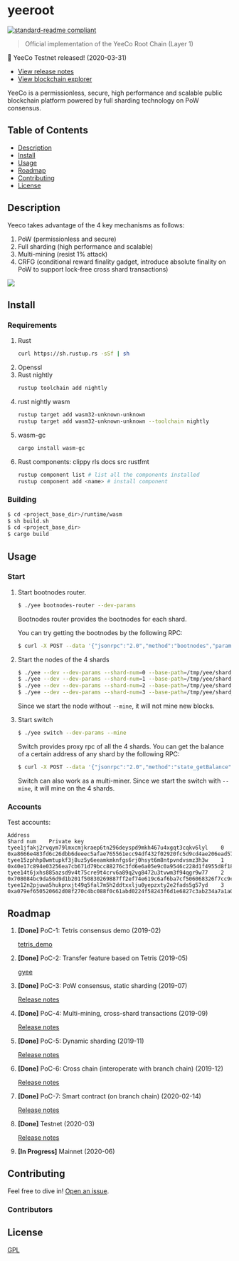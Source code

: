 # yeeroot

[![standard-readme compliant](https://img.shields.io/badge/readme%20style-standard-brightgreen.svg?style=flat-square)](https://github.com/RichardLitt/standard-readme)

> Official implementation of the YeeCo Root Chain (Layer 1)
  
📣 YeeCo Testnet released! (2020-03-31)
 - [View release notes](https://github.com/yeeco/wiki/blob/master/docs/release-notes/testnet-release-notes.md) 
 - [View blockchain explorer](https://testnet.yeescan.org/)

YeeCo is a permissionless, secure, high performance and scalable public blockchain platform powered by full sharding technology on PoW consensus.

## Table of Contents

- [Description](#description)
- [Install](#install)
- [Usage](#usage)
- [Roadmap](#roadmap)
- [Contributing](#contributing)
- [License](#license)

## Description

Yeeco takes advantage of the 4 key mechanisms as follows:

1. PoW (permissionless and secure)
2. Full sharding (high performance and scalable)
3. Multi-mining (resist 1% attack)
4. CRFG (conditional reward finality gadget, introduce absolute finality on PoW to support lock-free cross shard transactions)

![](https://raw.githubusercontent.com/yeeco/wiki/master/assets/images/yeeco-mechanisms.jpg)

## Install

### Requirements
1. Rust
    ```sh
    curl https://sh.rustup.rs -sSf | sh
    ```
1. Openssl
1. Rust nightly
    ```sh
    rustup toolchain add nightly
    ```
1. rust nightly wasm
    ```sh
    rustup target add wasm32-unknown-unknown
    rustup target add wasm32-unknown-unknown --toolchain nightly
    ```
1. wasm-gc
    ```sh
    cargo install wasm-gc
    ```
1. Rust components: clippy rls docs src rustfmt
    ```sh
    rustup component list # list all the components installed
    rustup component add <name> # install component
    ```

### Building
```sh
$ cd <project_base_dir>/runtime/wasm
$ sh build.sh
$ cd <project_base_dir>
$ cargo build
```

## Usage

### Start

1. Start bootnodes router.
    ```sh
    $ ./yee bootnodes-router --dev-params
    ```
    Bootnodes router provides the bootnodes for each shard.
    
    You can try getting the bootnodes by the following RPC: 
    ```sh
    $ curl -X POST --data '{"jsonrpc":"2.0","method":"bootnodes","params":[],"id":1}' localhost:50001 -H 'Content-Type: application/json'
    ```

1. Start the nodes of the 4 shards
    ```sh
    $ ./yee --dev --dev-params --shard-num=0 --base-path=/tmp/yee/shard_0
    $ ./yee --dev --dev-params --shard-num=1 --base-path=/tmp/yee/shard_1
    $ ./yee --dev --dev-params --shard-num=2 --base-path=/tmp/yee/shard_2
    $ ./yee --dev --dev-params --shard-num=3 --base-path=/tmp/yee/shard_3
    ```
    Since we start the node without `--mine`, it will not mine new blocks.


1. Start switch
    ```sh
    $ ./yee switch --dev-params --mine
    ```
    Switch provides proxy rpc of all the 4 shards.
    You can get the balance of a certain address of any shard by the following RPC: 
    ```sh
    $ curl -X POST --data '{"jsonrpc":"2.0","method":"state_getBalance","params":["tyee15c2cc2uj34w5jkfzxe4dndpnngprxe4nytaj9axmzf63ur4f8awq806lv6"],"id":1}' localhost:10033 -H 'Content-Type: application/json'
    ```
    
    Switch can also work as a multi-miner. Since we start the switch with `--mine`, it will mine on the 4 shards.

### Accounts

Test accounts: 
    
```
Address                                                            Shard num    Private key
tyee1jfakj2rvqym79lmxcmjkraep6tn296deyspd9mkh467u4xgqt3cqkv6lyl    0            0xa8666e483fd6c26dbb6deeec5afae765561ecc94df432f02920fc5d9cd4ae206ead577e5bc11215d4735cee89218e22f2d950a2a4667745ea1b5ea8b26bba5d6
tyee15zphhp8wmtupkf3j8uz5y6eeamkmknfgs6rj0hsyt6m8ntpvndvsmz3h3w    1            0x40e17c894e03256ea7cb671d79bcc88276c3fd6e6a05e9c0a9546c228d1f4955d8f18e85255020c97764251977b77f3b9e18f4d6de7b62522ab29a49cede669f
tyee14t6jxhs885azsd9v4t75cre9t4crv6a89q2vg8472u3tvwm3f94qgr9w77    2            0x708084bc9da56d9d1b201f50830269887ff2ef74e619c6af6ba7cf506068326f7cc9c4d646c531e83507928114ff9ef66350c62dfda3a7c5d2f0d9e0c37e7750
tyee12n2pjuwa5hukpnxjt49q5fal7m5h2ddtxxlju0yepzxty2e2fads5g57yd    3            0xa079ef650520662d08f270c4bc088f0c61abd0224f58243f6d1e6827c3ab234a7a1a0a3b89bbb02f2b10e357fd2a5ddb5050bc528c875a6990874f9dc6496772
```
    

## Roadmap
1. **[Done]** PoC-1: Tetris consensus demo (2019-02)

     [tetris_demo](https://github.com/yeeco/tetris_demo)
2. **[Done]** PoC-2: Transfer feature based on Tetris (2019-05)

     [gyee](https://github.com/yeeco/gyee)
1. **[Done]** PoC-3: PoW consensus, static sharding (2019-07)
    
    [Release notes](https://github.com/yeeco/wiki/blob/master/docs/release-notes/poc3-release-notes.md)
1. **[Done]** PoC-4: Multi-mining, cross-shard transactions (2019-09)

    [Release notes](https://github.com/yeeco/wiki/blob/master/docs/release-notes/poc4-release-notes.md)
1. **[Done]** PoC-5: Dynamic sharding (2019-11)

    [Release notes](https://github.com/yeeco/wiki/blob/master/docs/release-notes/poc5-release-notes.md)
1. **[Done]** PoC-6: Cross chain (interoperate with branch chain) (2019-12)

    [Release notes](https://github.com/yeeco/wiki/blob/master/docs/release-notes/poc6-release-notes.md)
1. **[Done]** PoC-7: Smart contract (on branch chain) (2020-02-14)

    [Release notes](https://github.com/yeeco/wiki/blob/master/docs/release-notes/poc7-release-notes.md)

1. **[Done]** Testnet (2020-03)

    [Release notes](https://github.com/yeeco/wiki/blob/master/docs/release-notes/testnet-release-notes.md)
    
1. **[In Progress]** Mainnet (2020-06)

## Contributing

Feel free to dive in! [Open an issue](./issues/new).

### Contributors


## License

[GPL](LICENSE)